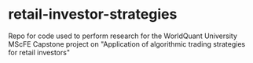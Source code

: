 # retail-investor-strategies
Repo for code used to perform research for the WorldQuant University MScFE Capstone project on "Application of algorithmic trading strategies for retail investors"
